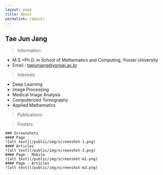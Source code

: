 ```yaml
---
layout: page
title: About
permalink: /about/
---
```


## Tae Jun Jang
> Information
- M.S.+Ph.D. in School of Mathematics and Computing, Yonsei University
- Email : taejunjang@yonsei.ac.kr

> Interests
- Deep Learning
- Image Processing
- Medical Image Analysis
- Computerized Tomography
- Applied Mathematics

> Publications



> Posters


```
### Screenshots
#### Page
![alt text](/public/img/screenshot-1.png)
#### Articles
![alt text](/public/img/screenshot-2.png)
#### Page - Mobile
![alt text](/public/img/screenshot-m1.png)
#### Page - Articles
![alt text](/public/img/screenshot-m2.png)
```
